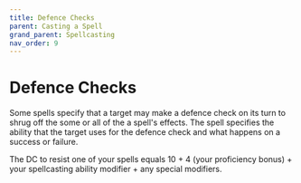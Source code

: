 ```yaml
---
title: Defence Checks
parent: Casting a Spell
grand_parent: Spellcasting
nav_order: 9
---
```


# Defence Checks
Some spells specify that a target may make a defence check on its turn to shrug off the some or all of the a spell's effects. The spell specifies the ability that the target uses for the defence check and what happens on a success or failure.

The DC to resist one of your spells equals 10 + 4 (your proficiency bonus) + your spellcasting ability modifier + any special modifiers.

